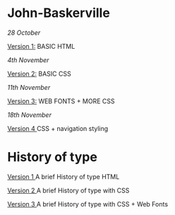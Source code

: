 # John-Baskerville

*28 October*

<a href="https://chrisdale99.github.io/John-baskerville/baskerville.html">Version 1:</a> BASIC HTML


*4th November*

<a href="https://chrisdale99.github.io/John-baskerville/baskerville2.html">Version 2:</a> BASIC CSS


*11th November*

<a href="https://chrisdale99.github.io/John-baskerville/baskerville3.html">Version 3:</a> WEB FONTS + MORE CSS

*18th November*

<a href="https://chrisdale99.github.io/John-baskerville/history4.html"> Version 4 </a> CSS + navigation styling

# History of type

<a href="https://chrisdale99.github.io/John-baskerville/history1.html"> Version 1 </a> A brief History of type HTML


<a href="https://chrisdale99.github.io/John-baskerville/history2.html"> Version 2 </a> A brief History of type with CSS


<a href="https://chrisdale99.github.io/John-baskerville/history3.html"> Version 3 </a> A brief History of type with CSS + Web Fonts




